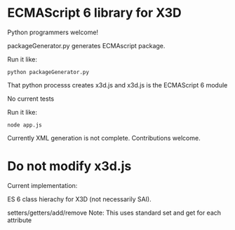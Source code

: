 #  ECMAScript 6 library for X3D

Python programmers welcome!

packageGenerator.py generates ECMAscript package.

Run it like:
```
python packageGenerator.py
```

That python processs creates x3d.js and x3d.js is the ECMAScript 6 module

No current tests

Run it like:
```
node app.js

```
Currently XML generation is not complete.  Contributions welcome.

Do not modify x3d.js
===============================================================================
Current implementation:

ES 6 class hierachy for X3D (not necessarily SAI).

setters/getters/add/remove
	Note:  This uses standard set and get for each attribute
